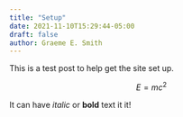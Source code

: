 ```yaml
---
title: "Setup"
date: 2021-11-10T15:29:44-05:00
draft: false
author: Graeme E. Smith
---
```


This is a test post to help get the site set up.

$$E=mc^2$$

It can have _italic_ or **bold** text it it!

